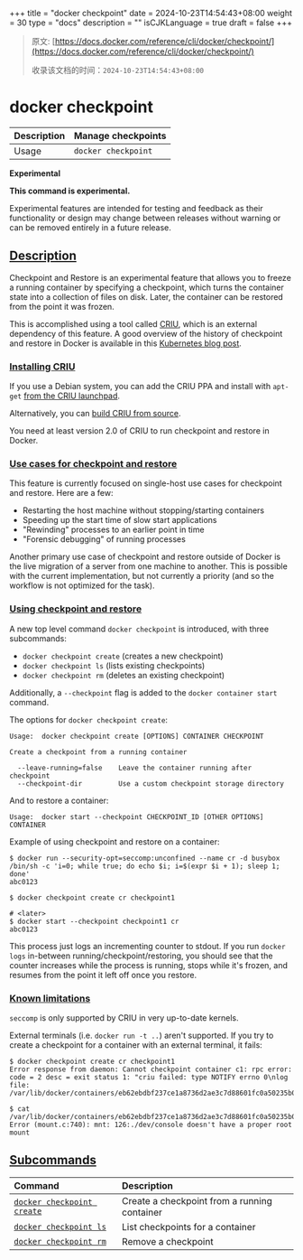+++
title = "docker checkpoint"
date = 2024-10-23T14:54:43+08:00
weight = 30
type = "docs"
description = ""
isCJKLanguage = true
draft = false
+++

> 原文: [https://docs.docker.com/reference/cli/docker/checkpoint/](https://docs.docker.com/reference/cli/docker/checkpoint/)
>
> 收录该文档的时间：`2024-10-23T14:54:43+08:00`

# docker checkpoint

| Description | Manage checkpoints  |
| :---------- | ------------------- |
| Usage       | `docker checkpoint` |

**Experimental**

**This command is experimental.**

Experimental features are intended for testing and feedback as their functionality or design may change between releases without warning or can be removed entirely in a future release.

## [Description](https://docs.docker.com/reference/cli/docker/checkpoint/#description)

Checkpoint and Restore is an experimental feature that allows you to freeze a running container by specifying a checkpoint, which turns the container state into a collection of files on disk. Later, the container can be restored from the point it was frozen.

This is accomplished using a tool called [CRIU](https://criu.org/), which is an external dependency of this feature. A good overview of the history of checkpoint and restore in Docker is available in this [Kubernetes blog post](https://kubernetes.io/blog/2015/07/how-did-quake-demo-from-dockercon-work/).

### [Installing CRIU](https://docs.docker.com/reference/cli/docker/checkpoint/#installing-criu)

If you use a Debian system, you can add the CRIU PPA and install with `apt-get` [from the CRIU launchpad](https://launchpad.net/~criu/+archive/ubuntu/ppa).

Alternatively, you can [build CRIU from source](https://criu.org/Installation).

You need at least version 2.0 of CRIU to run checkpoint and restore in Docker.

### [Use cases for checkpoint and restore](https://docs.docker.com/reference/cli/docker/checkpoint/#use-cases-for-checkpoint-and-restore)

This feature is currently focused on single-host use cases for checkpoint and restore. Here are a few:

- Restarting the host machine without stopping/starting containers
- Speeding up the start time of slow start applications
- "Rewinding" processes to an earlier point in time
- "Forensic debugging" of running processes

Another primary use case of checkpoint and restore outside of Docker is the live migration of a server from one machine to another. This is possible with the current implementation, but not currently a priority (and so the workflow is not optimized for the task).

### [Using checkpoint and restore](https://docs.docker.com/reference/cli/docker/checkpoint/#using-checkpoint-and-restore)

A new top level command `docker checkpoint` is introduced, with three subcommands:

- `docker checkpoint create` (creates a new checkpoint)
- `docker checkpoint ls` (lists existing checkpoints)
- `docker checkpoint rm` (deletes an existing checkpoint)

Additionally, a `--checkpoint` flag is added to the `docker container start` command.

The options for `docker checkpoint create`:



```console
Usage:  docker checkpoint create [OPTIONS] CONTAINER CHECKPOINT

Create a checkpoint from a running container

  --leave-running=false    Leave the container running after checkpoint
  --checkpoint-dir         Use a custom checkpoint storage directory
```

And to restore a container:



```console
Usage:  docker start --checkpoint CHECKPOINT_ID [OTHER OPTIONS] CONTAINER
```

Example of using checkpoint and restore on a container:



```console
$ docker run --security-opt=seccomp:unconfined --name cr -d busybox /bin/sh -c 'i=0; while true; do echo $i; i=$(expr $i + 1); sleep 1; done'
abc0123

$ docker checkpoint create cr checkpoint1

# <later>
$ docker start --checkpoint checkpoint1 cr
abc0123
```

This process just logs an incrementing counter to stdout. If you run `docker logs` in-between running/checkpoint/restoring, you should see that the counter increases while the process is running, stops while it's frozen, and resumes from the point it left off once you restore.

### [Known limitations](https://docs.docker.com/reference/cli/docker/checkpoint/#known-limitations)

`seccomp` is only supported by CRIU in very up-to-date kernels.

External terminals (i.e. `docker run -t ..`) aren't supported. If you try to create a checkpoint for a container with an external terminal, it fails:



```console
$ docker checkpoint create cr checkpoint1
Error response from daemon: Cannot checkpoint container c1: rpc error: code = 2 desc = exit status 1: "criu failed: type NOTIFY errno 0\nlog file: /var/lib/docker/containers/eb62ebdbf237ce1a8736d2ae3c7d88601fc0a50235b0ba767b559a1f3c5a600b/checkpoints/checkpoint1/criu.work/dump.log\n"

$ cat /var/lib/docker/containers/eb62ebdbf237ce1a8736d2ae3c7d88601fc0a50235b0ba767b559a1f3c5a600b/checkpoints/checkpoint1/criu.work/dump.log
Error (mount.c:740): mnt: 126:./dev/console doesn't have a proper root mount
```

## [Subcommands](https://docs.docker.com/reference/cli/docker/checkpoint/#subcommands)

| Command                                                      | Description                                  |
| :----------------------------------------------------------- | :------------------------------------------- |
| [`docker checkpoint create`](https://docs.docker.com/reference/cli/docker/checkpoint/create/) | Create a checkpoint from a running container |
| [`docker checkpoint ls`](https://docs.docker.com/reference/cli/docker/checkpoint/ls/) | List checkpoints for a container             |
| [`docker checkpoint rm`](https://docs.docker.com/reference/cli/docker/checkpoint/rm/) | Remove a checkpoint                          |
